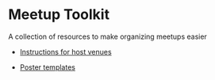 # Meetup Toolkit

A collection of resources to make organizing meetups easier

- [Instructions for host venues](host-instructions.md)

- [Poster templates](poster-templates.md)

